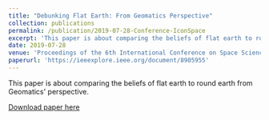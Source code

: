 ```yaml
---
title: "Debunking Flat Earth: From Geomatics Perspective"
collection: publications
permalink: /publication/2019-07-28-Conference-IconSpace
excerpt: 'This paper is about comparing the beliefs of flat earth to round earth from Geomatics' perspective.'
date: 2019-07-28
venue: 'Proceedings of the 6th International Conference on Space Science and Communication (IconSpace 2019)'
paperurl: 'https://ieeexplore.ieee.org/document/8905955'
---
```

This paper is about comparing the beliefs of flat earth to round earth from Geomatics' perspective.

[Download paper here](https://www.researchgate.net/publication/338257857_Debunking_Flat_Earth_From_Geomatics_Perspective)
